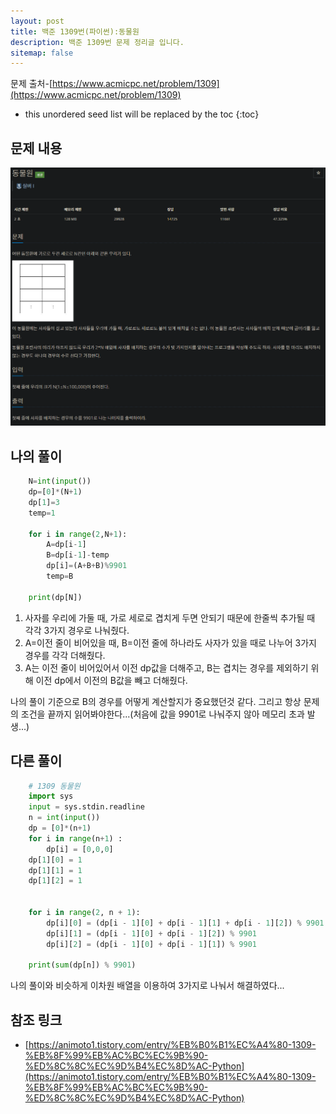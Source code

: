 ```yaml
---
layout: post
title: 백준 1309번(파이썬):동물원
description: 백준 1309번 문제 정리글 입니다.
sitemap: false
---
```

문제 출처-[https://www.acmicpc.net/problem/1309](https://www.acmicpc.net/problem/1309)

* this unordered seed list will be replaced by the toc
{:toc}

## 문제 내용
![백준 1309번](/assets/img/blog/bj1309.png)

## 나의 풀이

~~~python
    N=int(input())
    dp=[0]*(N+1)
    dp[1]=3
    temp=1

    for i in range(2,N+1):
        A=dp[i-1]
        B=dp[i-1]-temp
        dp[i]=(A+B+B)%9901
        temp=B
        
    print(dp[N])
~~~

1. 사자를 우리에 가둘 때, 가로 세로로 겹치게 두면 안되기 때문에 한줄씩 추가될 때 각각 3가지 경우로 나눠줬다.
2. A=이전 줄이 비어있을 때, B=이전 줄에 하나라도 사자가 있을 때로 나누어 3가지 경우를 각각 더해줬다.
3. A는 이전 줄이 비어있어서 이전 dp값을 더해주고, B는 겹치는 경우를 제외하기 위해 이전 dp에서 이전의 B값을 빼고 더해줬다.

나의 풀이 기준으로 B의 경우를 어떻게 계산할지가 중요했던것 같다. 그리고 항상 문제의 조건을 끝까지 읽어봐야한다...(처음에 값을 9901로 나눠주지 않아 메모리 초과 발생...)

## 다른 풀이

~~~python
    # 1309 동물원
    import sys
    input = sys.stdin.readline
    n = int(input())
    dp = [0]*(n+1)
    for i in range(n+1) :
        dp[i] = [0,0,0]
    dp[1][0] = 1
    dp[1][1] = 1
    dp[1][2] = 1


    for i in range(2, n + 1):
        dp[i][0] = (dp[i - 1][0] + dp[i - 1][1] + dp[i - 1][2]) % 9901
        dp[i][1] = (dp[i - 1][0] + dp[i - 1][2]) % 9901
        dp[i][2] = (dp[i - 1][0] + dp[i - 1][1]) % 9901

    print(sum(dp[n]) % 9901)
~~~

나의 풀이와 비슷하게 이차원 배열을 이용하여 3가지로 나눠서 해결하였다...

## 참조 링크

- [https://animoto1.tistory.com/entry/%EB%B0%B1%EC%A4%80-1309-%EB%8F%99%EB%AC%BC%EC%9B%90-%ED%8C%8C%EC%9D%B4%EC%8D%AC-Python](https://animoto1.tistory.com/entry/%EB%B0%B1%EC%A4%80-1309-%EB%8F%99%EB%AC%BC%EC%9B%90-%ED%8C%8C%EC%9D%B4%EC%8D%AC-Python)